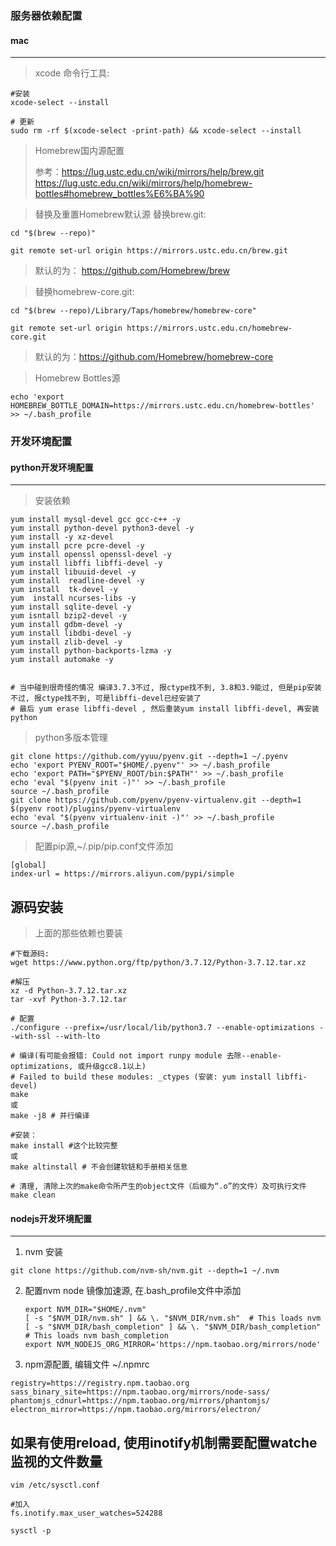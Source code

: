 ### 服务器依赖配置

#### mac

------------

> xcode 命令行工具:

```
#安装
xcode-select --install
```

```
# 更新
sudo rm -rf $(xcode-select -print-path) && xcode-select --install
```

> Homebrew国内源配置
> 
> 参考：https://lug.ustc.edu.cn/wiki/mirrors/help/brew.git
>     https://lug.ustc.edu.cn/wiki/mirrors/help/homebrew-bottles#homebrew_bottles%E6%BA%90

> 替换及重置Homebrew默认源
> 替换brew.git:

```
cd "$(brew --repo)"

git remote set-url origin https://mirrors.ustc.edu.cn/brew.git
```

> 默认的为： https://github.com/Homebrew/brew

> 替换homebrew-core.git:

```
cd "$(brew --repo)/Library/Taps/homebrew/homebrew-core"

git remote set-url origin https://mirrors.ustc.edu.cn/homebrew-core.git
```

> 默认的为：https://github.com/Homebrew/homebrew-core

> Homebrew Bottles源

```
echo 'export HOMEBREW_BOTTLE_DOMAIN=https://mirrors.ustc.edu.cn/homebrew-bottles' >> ~/.bash_profile
```

### 开发环境配置

#### python开发环境配置

------------

> 安装依赖

```shell
yum install mysql-devel gcc gcc-c++ -y
yum install python-devel python3-devel -y
yum install -y xz-devel
yum install pcre pcre-devel -y
yum install openssl openssl-devel -y
yum install libffi libffi-devel -y
yum install libuuid-devel -y
yum install  readline-devel -y
yum install  tk-devel -y
yum  install ncurses-libs -y
yum install sqlite-devel -y
yum isntall bzip2-devel -y
yum install gdbm-devel -y
yum install libdbi-devel -y
yum install zlib-devel -y
yum install python-backports-lzma -y
yum install automake -y


# 当中碰到很奇怪的情况 编译3.7.3不过, 报ctype找不到, 3.8和3.9能过, 但是pip安装不过, 报ctype找不到, 可是libffi-devel已经安装了
# 最后 yum erase libffi-devel , 然后重装yum install libffi-devel, 再安装python
```

> python多版本管理

```shell
git clone https://github.com/yyuu/pyenv.git --depth=1 ~/.pyenv
echo 'export PYENV_ROOT="$HOME/.pyenv"' >> ~/.bash_profile
echo 'export PATH="$PYENV_ROOT/bin:$PATH"' >> ~/.bash_profile
echo 'eval "$(pyenv init -)"' >> ~/.bash_profile
source ~/.bash_profile
git clone https://github.com/pyenv/pyenv-virtualenv.git --depth=1 $(pyenv root)/plugins/pyenv-virtualenv
echo 'eval "$(pyenv virtualenv-init -)"' >> ~/.bash_profile
source ~/.bash_profile
```

> 配置pip源,~/.pip/pip.conf文件添加

```shell
[global]
index-url = https://mirrors.aliyun.com/pypi/simple
```

## 源码安装

> 上面的那些依赖也要装

```shel
#下载源码: 
wget https://www.python.org/ftp/python/3.7.12/Python-3.7.12.tar.xz

#解压
xz -d Python-3.7.12.tar.xz
tar -xvf Python-3.7.12.tar

# 配置
./configure --prefix=/usr/local/lib/python3.7 --enable-optimizations --with-ssl --with-lto

# 编译(有可能会报错: Could not import runpy module 去除--enable-optimizations, 或升级gcc8.1以上)
# Failed to build these modules: _ctypes (安装: yum install libffi-devel)
make
或
make -j8 # 并行编译

#安装：
make install #这个比较完整
或
make altinstall # 不会创建软链和手册相关信息

# 清理, 清除上次的make命令所产生的object文件（后缀为“.o”的文件）及可执行文件
make clean
```

#### nodejs开发环境配置

------------

1. nvm 安装

```shell
git clone https://github.com/nvm-sh/nvm.git --depth=1 ~/.nvm
```

2. 配置nvm node 镜像加速源, 在.bash_profile文件中添加
   
   ```shell
   export NVM_DIR="$HOME/.nvm"
   [ -s "$NVM_DIR/nvm.sh" ] && \. "$NVM_DIR/nvm.sh"  # This loads nvm
   [ -s "$NVM_DIR/bash_completion" ] && \. "$NVM_DIR/bash_completion"  # This loads nvm bash_completion
   export NVM_NODEJS_ORG_MIRROR='https://npm.taobao.org/mirrors/node'
   ```
3. npm源配置, 编辑文件 ~/.npmrc

```shell
registry=https://registry.npm.taobao.org
sass_binary_site=https://npm.taobao.org/mirrors/node-sass/
phantomjs_cdnurl=https://npm.taobao.org/mirrors/phantomjs/
electron_mirror=https://npm.taobao.org/mirrors/electron/
```

## 如果有使用reload, 使用inotify机制需要配置watche 监视的文件数量

```shell
vim /etc/sysctl.conf

#加入
fs.inotify.max_user_watches=524288

sysctl -p
```
